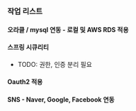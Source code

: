 ### 작업 리스트
#### 오라클 / mysql 연동 - 로컬  및 AWS RDS 적용
#### 스프링 시큐리티
- TODO: 권한, 인증 분리 필요
#### Oauth2 적용
#### SNS - Naver, Google, Facebook 연동